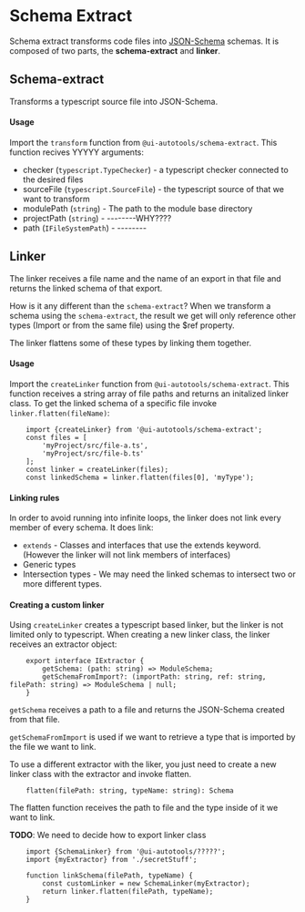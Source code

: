 # Schema Extract


Schema extract transforms code files into [JSON-Schema](https://json-schema.org/) schemas. It is composed of two parts, the **schema-extract** and **linker**.


## Schema-extract

Transforms a typescript source file into JSON-Schema. 

#### Usage

Import the `transform` function from `@ui-autotools/schema-extract`. This function recives YYYYY arguments:
* checker (`typescript.TypeChecker`) - a typescript checker connected to the desired files
* sourceFile (`typescript.SourceFile`) - the typescript source of that we want to transform
* modulePath (`string`) - The path to the module base directory
* projectPath (`string`) - --------WHY????
* path (`IFileSystemPath`) - --------

## Linker

The linker receives a file name and the name of an export in that file and returns the linked schema of that export.

How is it any different than the `schema-extract`? When we transform a schema using the `schema-extract`, the result we get will only reference other types (Import or from the same file) using the $ref property.

The linker flattens some of these types by linking them together.

#### Usage

Import the `createLinker` function from `@ui-autotools/schema-extract`. This function receives a string array of file paths and returns an initalized linker class.
To get the linked schema of a specific file invoke `linker.flatten(fileName)`:

```
    import {createLinker} from '@ui-autotools/schema-extract';
    const files = [
        'myProject/src/file-a.ts',
        'myProject/src/file-b.ts'
    ];
    const linker = createLinker(files);
    const linkedSchema = linker.flatten(files[0], 'myType');

```
#### Linking rules
In order to avoid running into infinite loops, the linker does not link every member of every schema. It does link:
* `extends` - Classes and interfaces that use the extends keyword. (However the linker will not link members of interfaces)
* Generic types
* Intersection types - We may need the linked schemas to intersect two or more different types.

#### Creating a custom linker

Using `createLinker` creates a typescript based linker, but the linker is not limited only to typescript. When creating a new linker class, the linker receives an extractor object:
```
    export interface IExtractor {
        getSchema: (path: string) => ModuleSchema;
        getSchemaFromImport?: (importPath: string, ref: string, filePath: string) => ModuleSchema | null;
    }
```

`getSchema` receives a path to a file and returns the JSON-Schema created from that file.

`getSchemaFromImport` is used if we want to retrieve a type that is imported by the file we want to link.

To use a different extractor with the liker, you just need to create a new linker class with the extractor and invoke flatten.
```
    flatten(filePath: string, typeName: string): Schema
```
The flatten function receives the path to file and the type inside of it we want to link.

**TODO**: We need to decide how to export linker class

```
    import {SchemaLinker} from '@ui-autotools/?????';
    import {myExtractor} from './secretStuff';

    function linkSchema(filePath, typeName) {
        const customLinker = new SchemaLinker(myExtractor);
        return linker.flatten(filePath, typeName);
    }
```